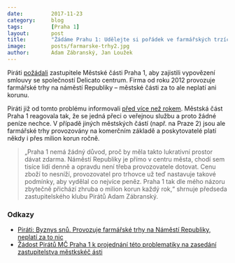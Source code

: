 ```yaml
---
date:         2017-11-23
category:     blog
tags:         [Praha 1]
layout:       post
title:        "Žádáme Prahu 1: Udělejte si pořádek ve farmářských trzích"
image:        posts/farmarske-trhy2.jpg
author:       Adam Zábranský, Jan Loužek
---
```


Piráti [požádali](https://github.com/pirati-byro/spisy-zk-pha-2017/blob/master/8384-trhy-na-namesti-republiky-apel/01-sablona/main.pdf) zastupitele Městské části Praha 1, aby zajistili vypovězení smlouvy se společností Delicato centrum. Firma od roku 2012 provozuje farmářské trhy na náměstí Republiky – městské části za to ale neplatí ani korunu. 

Piráti již od tomto problému informovali [před více než rokem](https://praha.pirati.cz/farmarske-trhy.html). Městská část Praha 1 reagovala tak, že se jedná přeci o veřejnou službu a proto žádné peníze nechce. V případě jiných městských částí (např. na Praze 2) jsou ale farmářské trhy provozovány na komerčním základě a poskytovatelé platí někdy i přes milion korun ročně. 

> „Praha 1 nemá žádný důvod, proč by měla takto lukrativní prostor dávat zdarma. Náměstí Republiky je přímo v centru města, chodí sem tisíce lidí denně a opravdu není třeba provozovatele dotovat. Cenu zboží to nesníží, provozovatel pro trhovce už teď nastavuje takové podmínky, aby vydělal co nejvíce peněz. Praha 1 tak dle mého názoru zbytečně přichází zhruba o milion korun každý rok,“ shrnuje předseda zastupitelského klubu Pirátů Adam Zábranský.

### Odkazy

* [Piráti: Byznys snů. Provozuje farmářské trhy na Náměstí Republiky, neplatí za to nic](https://praha.pirati.cz/farmarske-trhy.html)
* [Žádost Pirátů MČ Praha 1 k projednání této problematiky na zasedání zastupitelstva městkskéč ásti](https://github.com/pirati-byro/spisy-zk-pha-2017/blob/master/8384-trhy-na-namesti-republiky-apel/01-sablona/main.pdf)

